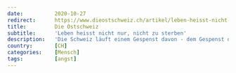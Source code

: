 ```yaml
---
date:          2020-10-27
redirect:      https://www.dieostschweiz.ch/artikel/leben-heisst-nicht-nur-nicht-zu-sterben-8kPjyJ9
title:         Die Ostschweiz
subtitle:      'Leben heisst nicht nur, nicht zu sterben'
description:   'Die Schweiz läuft einem Gespenst davon - dem Gespenst des tödlichen Virus. Die Regierung handelt nicht, weil in unserem Land etwas Schlimmes passiert, sondern weil etwas passieren könnte. Ein Gastbeitrag der Autorin Nicole Chisholm.'
country:       [CH]
categories:    [Mensch]
tags:          [angst]
---
```

